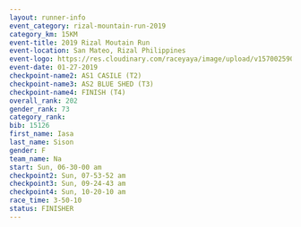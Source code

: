 ```yaml
---
layout: runner-info 
event_category: rizal-mountain-run-2019 
category_km: 15KM 
event-title: 2019 Rizal Moutain Run 
event-location: San Mateo, Rizal Philippines 
event-logo: https://res.cloudinary.com/raceyaya/image/upload/v1570025909/logo/rizal-mountain_gkfete.jpg 
event-date: 01-27-2019 
checkpoint-name2: AS1 CASILE (T2) 
checkpoint-name3: AS2 BLUE SHED (T3) 
checkpoint-name4: FINISH (T4) 
overall_rank: 202
gender_rank: 73
category_rank: 
bib: 15126
first_name: Iasa
last_name: Sison
gender: F
team_name: Na
start: Sun, 06-30-00 am
checkpoint2: Sun, 07-53-52 am
checkpoint3: Sun, 09-24-43 am
checkpoint4: Sun, 10-20-10 am
race_time: 3-50-10
status: FINISHER
---
```


